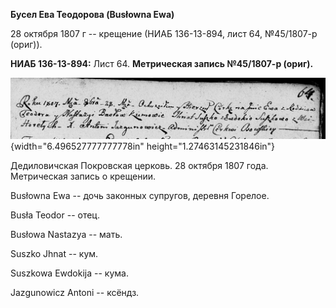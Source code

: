 **Бусел Ева Теодорова (Busłowna Ewa)**

28 октября 1807 г -- крещение (НИАБ 136-13-894, лист 64, №45/1807-р
(ориг)).

**НИАБ 136-13-894:** Лист 64. **Метрическая запись №45/1807-р (ориг).**

![](./media/a7958ff8d01503a3aff127b525a39fbaae61c221.png){width="6.496527777777778in"
height="1.27463145231846in"}

Дедиловичская Покровская церковь. 28 октября 1807 года. Метрическая
запись о крещении.

Busłowna Ewa -- дочь законных супругов, деревня Горелое.

Busła Teodor -- отец.

Busłowa Nastazya -- мать.

Suszko Jhnat -- кум.

Suszkowa Ewdokija -- кума.

Jazgunowicz Antoni -- ксёндз.
